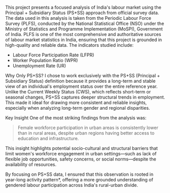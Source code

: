 

This project presents a focused analysis of India's labour market using the Principal + Subsidiary Status (PS+SS) approach from official survey data.
The data used in this analysis is taken from the Periodic Labour Force Survey (PLFS), conducted by the National Statistical Office (NSO) under the Ministry of Statistics and Programme Implementation (MoSPI), Government of India.
PLFS is one of the most comprehensive and authoritative sources of labour market statistics in India, ensuring that this project is grounded in high-quality and reliable data.
The indicators studied include:
- Labour Force Participation Rate (LFPR)
- Worker Population Ratio (WPR)
- Unemployment Rate (UR)

 Why Only PS+SS?
I chose to work exclusively with the PS+SS (Principal + Subsidiary Status) definition because it provides a long-term and stable view of an individual's employment status over the entire reference year. Unlike the Current Weekly Status (CWS), which reflects short-term or seasonal changes, PS+SS captures deeper structural trends in employment. This made it ideal for drawing more consistent and reliable insights, especially when analyzing long-term gender and regional disparities.

Key Insight
One of the most striking findings from the analysis was:
> Female workforce participation in urban areas is consistently lower than in rural areas, despite urban regions having better access to education and infrastructure.

This insight highlights potential socio-cultural and structural barriers that limit women's workforce engagement in urban settings—such as lack of flexible job opportunities, safety concerns, or social norms—despite the availability of resources.

By focusing on PS+SS data, I ensured that this observation is rooted in year-long activity pattern*, offering a more grounded understanding of gendered labour participation across India's rural-urban divide.
